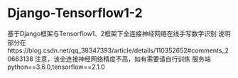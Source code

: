 # Django-Tensorflow1-2
基于Django框架与Tensorflow1、2框架下全连接神经网络在线手写数字识别
说明部分在https://blog.csdn.net/qq_38347393/article/details/110352652#comments_20663138
注意，该全连接神经网络精度不高，如有需要请自行训练
服务端python==3.6.0,tensorflow==2.1.0

